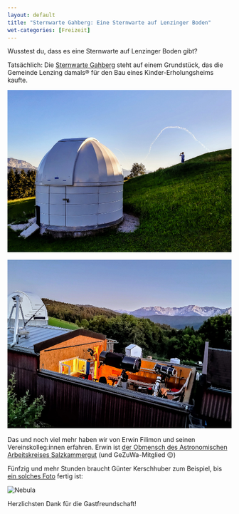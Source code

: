```yaml
---
layout: default
title: "Sternwarte Gahberg: Eine Sternwarte auf Lenzinger Boden"
wet-categories: [Freizeit]
---
```

Wusstest du, dass es eine Sternwarte auf Lenzinger Boden gibt?

Tatsächlich: Die [Sternwarte Gahberg](https://astronomie.at/ "Astronomischer Arbeitskreis Salzkammergut - Sternwarte Gahberg") steht auf einem Grundstück, das die Gemeinde Lenzing damals® für den Bau eines Kinder-Erholungsheims kaufte.

![Sternwarte Gahberg](../assets/images/sternwarte-gahberg-0.jpg "Sternwarte Gahberg")

![Sternwarte Gahberg](../assets/images/sternwarte-gahberg-1.jpg "Sternwarte Gahberg")

Das und noch viel mehr haben wir von Erwin Filimon und seinen Vereinskolleg:innen erfahren. Erwin ist [der Obmensch des Astronomischen Arbeitskreises Salzkammergut](https://astronomie.at/team/erwin-filimon/ "Erwin Filimon - Astronomischer Arbeitskreis Salzkammergut") (und GeZuWa-Mitglied 😉)

Fünfzig und mehr Stunden braucht Günter Kerschhuber zum Beispiel, bis [ein solches Foto](https://astro-photo.at/index.html/Nebula/index.html#img=Sh2-134%20LBN489%20LBN491.jpg "Nebula") fertig ist:

![Nebula](https://astro-photo.at/index.html/Nebula/slides/Sh2-134%20LBN489%20LBN491.jpg)

Herzlichsten Dank für die Gastfreundschaft!
